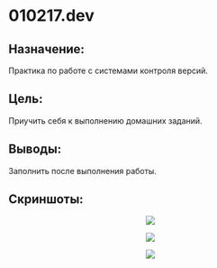 # 010217.dev
## Назначение:
Практика по работе с системами контроля версий.

## Цель:
Приучить себя к выполнению домашних заданий.

## Выводы:
Заполнить после выполнения работы.

## Скриншоты:

<p align="center"><img src="http://i.piccy.info/i9/4efd02053ed2c2ea041f9562db240793/1485955865/87291/1114434/1screen.png"></p>
<p align="center"><img src="http://i.piccy.info/i9/35636f1b841189abf6348e569b225a62/1485956040/78346/1114434/2screen.png"></p>
<p align="center"><img src="http://i.piccy.info/i9/b8bc684dda0205877997a508e571d42c/1485956084/4937/1114434/3screen.png"></p>
